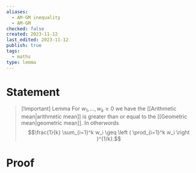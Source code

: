 ```yaml
---
aliases:
  - AM-GM inequality
  - AM-GM
checked: false
created: 2023-11-12
last_edited: 2023-11-12
publish: true
tags:
  - maths
type: lemma
---
```

# Statement

> [!important] Lemma
> For $w_1, \ldots, w_k \geq 0$ we have the [[Arithmetic mean|arithmetic mean]] is greater than or equal to the [[Geometric mean|geometric mean]]. In otherwords
> $$\frac{1}{k} \sum_{i=1}^k w_i \geq \left ( \prod_{i=1}^k w_i \right )^{1/k}.$$

# Proof

